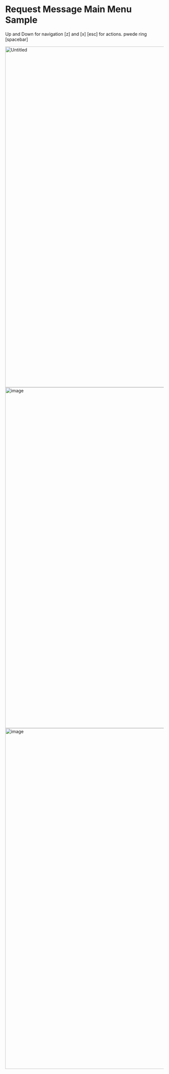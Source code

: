 
# Request Message Main Menu Sample

Up and Down for navigation
[z] and [x] [esc] for actions. pwede ring [spacebar]

<img width="1920" height="1080" alt="Untitled" src="https://github.com/user-attachments/assets/1266dd4e-c988-4c90-bcb5-7e294fdf4050" />
<img width="1920" height="1080" alt="image" src="https://github.com/user-attachments/assets/7f68b93d-4d38-4c9f-a76b-9f225123167b" />
<img width="1920" height="1080" alt="image" src="https://github.com/user-attachments/assets/4a4e1777-4a5a-40cb-a8a4-dc2b0a252688" />
